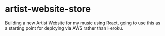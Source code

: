 # artist-website-store
Building a new Artist Website for my music using React, going to use this as a starting point for deploying via AWS rather than Heroku.
